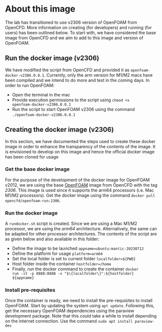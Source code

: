 # About this image

The lab has transitioned to use v2306 version of OpenFOAM from OpenCFD. More information on creating (for developers) and running (for users) has been outlined below. To start with, we have considered the base image from OpenCFD and we aim to add to this image and version of OpenFOAM.

## Run the docker image (v2306)

We have modified the script from OpenCFD and provided it as <code>openfoam-docker-v2306.0.0.1</code>. Currently, only the arm version for M1/M2 macs have been compiled and we intend to do more and test in the coming days. In order to run OpenFOAM:
- Open the terminal in the mac
- Provide execution permissions to the script using <code>chmod +x openfoam-docker-v2306.0.0.1</code>
- Run the script to start OpenFOAM v2306 using the command <code>./openfoam-docker-v2306.0.0.1</code>

## Creating the docker image (v2306)
In this section, we have documented the steps used to create these docker image in order to enhance the transparency of the contents of the image. It is envisioned to develop on this image and hence the official docker image has been cloned for usage 

### Get the base docker image

For the purpose of the development of the docker image for OpenFOAM v2012, we are using the base [OpenFOAM](https://hub.docker.com/r/opencfd/openfoam-run/tags) image from OpenCFD with the tag *2306*. This image is used since it supports the arm64 processors (i.e. Mac M1/M2 processors). Get the docker image using the command <code>docker pull opencfd/openfoam-run:2306</code>.

### Run the docker image

A <code>rundocker.sh</code> script is created. Since we are using a Mac M1/M2 processor, we are using the *arm64* architecture. Alternatively, the same can be adapted for other processor architectures. The contents of the script are as given below and also available in this folder:

- Define the image to be launched
<code>appname=ubuntu:mantic-20230712</code>
- Define the platform for usage
<code>platform=arm64</code>
- Set the local folder is set to current folder
<code>localfolder=${PWD}</code>
- Host folder inside the container
<code>hostfolder=/home</code>
- Finally, run the docker command to create the container 
<code>docker run -it -p 8888:8888 -v "$\{localfolder\}":$\{hostfolder\} $\{appname\}</code>

### Install pre-requisites
Once the container is ready, we need to install the pre-requisites to install OpenFOAM. Start by updating the system using `apt update`. Following this, get the necessary OpenFOAM dependencies using the paraview development package. Note that this could take a while to install depending on the internet connection. Use the command
<code>sudo apt install paraview-dev</code>
